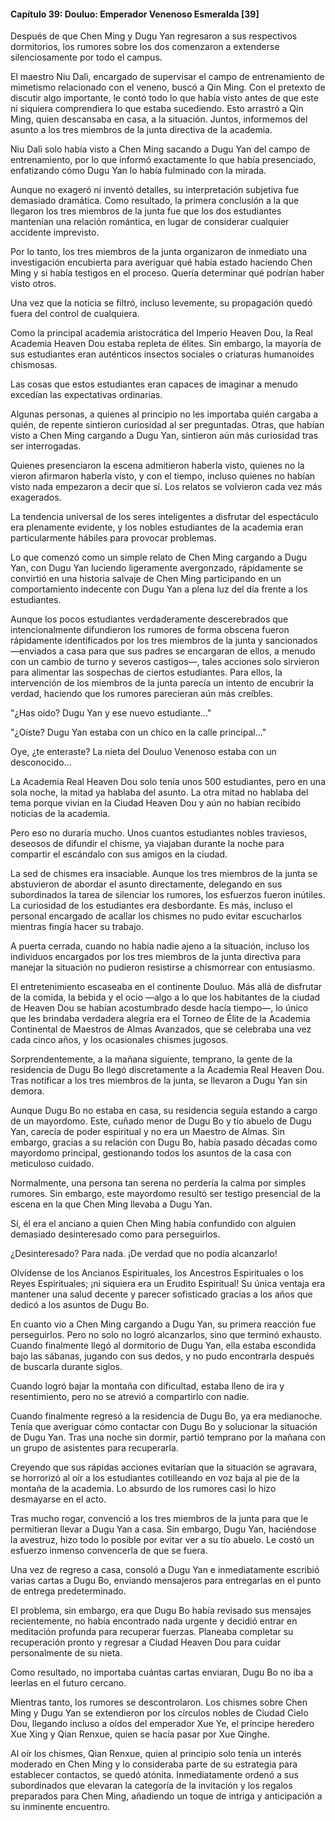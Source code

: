 
#### Capítulo 39: Douluo: Emperador Venenoso Esmeralda [39]


Después de que Chen Ming y Dugu Yan regresaron a sus respectivos dormitorios, los rumores sobre los dos comenzaron a extenderse silenciosamente por todo el campus.

El maestro Niu Dalì, encargado de supervisar el campo de entrenamiento de mimetismo relacionado con el veneno, buscó a Qin Ming. Con el pretexto de discutir algo importante, le contó todo lo que había visto antes de que este ni siquiera comprendiera lo que estaba sucediendo. Esto arrastró a Qin Ming, quien descansaba en casa, a la situación. Juntos, informemos del asunto a los tres miembros de la junta directiva de la academia.

Niu Dalì solo había visto a Chen Ming sacando a Dugu Yan del campo de entrenamiento, por lo que informó exactamente lo que había presenciado, enfatizando cómo Dugu Yan lo había fulminado con la mirada.

Aunque no exageró ni inventó detalles, su interpretación subjetiva fue demasiado dramática. Como resultado, la primera conclusión a la que llegaron los tres miembros de la junta fue que los dos estudiantes mantenían una relación romántica, en lugar de considerar cualquier accidente imprevisto.

Por lo tanto, los tres miembros de la junta organizaron de inmediato una investigación encubierta para averiguar qué había estado haciendo Chen Ming y si había testigos en el proceso. Quería determinar qué podrían haber visto otros.

Una vez que la noticia se filtró, incluso levemente, su propagación quedó fuera del control de cualquiera.

Como la principal academia aristocrática del Imperio Heaven Dou, la Real Academia Heaven Dou estaba repleta de élites. Sin embargo, la mayoría de sus estudiantes eran auténticos insectos sociales o criaturas humanoides chismosas.

Las cosas que estos estudiantes eran capaces de imaginar a menudo excedían las expectativas ordinarias.

Algunas personas, a quienes al principio no les importaba quién cargaba a quién, de repente sintieron curiosidad al ser preguntadas. Otras, que habían visto a Chen Ming cargando a Dugu Yan, sintieron aún más curiosidad tras ser interrogadas.

Quienes presenciaron la escena admitieron haberla visto, quienes no la vieron afirmaron haberla visto, y con el tiempo, incluso quienes no habían visto nada empezaron a decir que sí. Los relatos se volvieron cada vez más exagerados.

La tendencia universal de los seres inteligentes a disfrutar del espectáculo era plenamente evidente, y los nobles estudiantes de la academia eran particularmente hábiles para provocar problemas.

Lo que comenzó como un simple relato de Chen Ming cargando a Dugu Yan, con Dugu Yan luciendo ligeramente avergonzado, rápidamente se convirtió en una historia salvaje de Chen Ming participando en un comportamiento indecente con Dugu Yan a plena luz del día frente a los estudiantes.

Aunque los pocos estudiantes verdaderamente descerebrados que intencionalmente difundieron los rumores de forma obscena fueron rápidamente identificados por los tres miembros de la junta y sancionados —enviados a casa para que sus padres se encargaran de ellos, a menudo con un cambio de turno y severos castigos—, tales acciones solo sirvieron para alimentar las sospechas de ciertos estudiantes. Para ellos, la intervención de los miembros de la junta parecía un intento de encubrir la verdad, haciendo que los rumores parecieran aún más creíbles.

"¿Has oído? Dugu Yan y ese nuevo estudiante..."

"¿Oíste? Dugu Yan estaba con un chico en la calle principal..."

Oye, ¿te enteraste? La nieta del Douluo Venenoso estaba con un desconocido...

La Academia Real Heaven Dou solo tenía unos 500 estudiantes, pero en una sola noche, la mitad ya hablaba del asunto. La otra mitad no hablaba del tema porque vivían en la Ciudad Heaven Dou y aún no habían recibido noticias de la academia.

Pero eso no duraría mucho. Unos cuantos estudiantes nobles traviesos, deseosos de difundir el chisme, ya viajaban durante la noche para compartir el escándalo con sus amigos en la ciudad.

La sed de chismes era insaciable. Aunque los tres miembros de la junta se abstuvieron de abordar el asunto directamente, delegando en sus subordinados la tarea de silenciar los rumores, los esfuerzos fueron inútiles. La curiosidad de los estudiantes era desbordante. Es más, incluso el personal encargado de acallar los chismes no pudo evitar escucharlos mientras fingía hacer su trabajo.

A puerta cerrada, cuando no había nadie ajeno a la situación, incluso los individuos encargados por los tres miembros de la junta directiva para manejar la situación no pudieron resistirse a chismorrear con entusiasmo.

El entretenimiento escaseaba en el continente Douluo. Más allá de disfrutar de la comida, la bebida y el ocio —algo a lo que los habitantes de la ciudad de Heaven Dou se habían acostumbrado desde hacía tiempo—, lo único que les brindaba verdadera alegría era el Torneo de Élite de la Academia Continental de Maestros de Almas Avanzados, que se celebraba una vez cada cinco años, y los ocasionales chismes jugosos.

Sorprendentemente, a la mañana siguiente, temprano, la gente de la residencia de Dugu Bo llegó discretamente a la Academia Real Heaven Dou. Tras notificar a los tres miembros de la junta, se llevaron a Dugu Yan sin demora.

Aunque Dugu Bo no estaba en casa, su residencia seguía estando a cargo de un mayordomo. Este, cuñado menor de Dugu Bo y tío abuelo de Dugu Yan, carecía de poder espiritual y no era un Maestro de Almas. Sin embargo, gracias a su relación con Dugu Bo, había pasado décadas como mayordomo principal, gestionando todos los asuntos de la casa con meticuloso cuidado.

Normalmente, una persona tan serena no perdería la calma por simples rumores. Sin embargo, este mayordomo resultó ser testigo presencial de la escena en la que Chen Ming llevaba a Dugu Yan.

Sí, él era el anciano a quien Chen Ming había confundido con alguien demasiado desinteresado como para perseguirlos.

¿Desinteresado? Para nada. ¡De verdad que no podía alcanzarlo!

Olvídense de los Ancianos Espirituales, los Ancestros Espirituales o los Reyes Espirituales; ¡ni siquiera era un Erudito Espiritual! Su única ventaja era mantener una salud decente y parecer sofisticado gracias a los años que dedicó a los asuntos de Dugu Bo.

En cuanto vio a Chen Ming cargando a Dugu Yan, su primera reacción fue perseguirlos. Pero no solo no logró alcanzarlos, sino que terminó exhausto. Cuando finalmente llegó al dormitorio de Dugu Yan, ella estaba escondida bajo las sábanas, jugando con sus dedos, y no pudo encontrarla después de buscarla durante siglos.

Cuando logró bajar la montaña con dificultad, estaba lleno de ira y resentimiento, pero no se atrevió a compartirlo con nadie.

Cuando finalmente regresó a la residencia de Dugu Bo, ya era medianoche. Tenía que averiguar cómo contactar con Dugu Bo y solucionar la situación de Dugu Yan. Tras una noche sin dormir, partió temprano por la mañana con un grupo de asistentes para recuperarla.

Creyendo que sus rápidas acciones evitarían que la situación se agravara, se horrorizó al oír a los estudiantes cotilleando en voz baja al pie de la montaña de la academia. Lo absurdo de los rumores casi lo hizo desmayarse en el acto.

Tras mucho rogar, convenció a los tres miembros de la junta para que le permitieran llevar a Dugu Yan a casa. Sin embargo, Dugu Yan, haciéndose la avestruz, hizo todo lo posible por evitar ver a su tío abuelo. Le costó un esfuerzo inmenso convencerla de que se fuera.

Una vez de regreso a casa, consoló a Dugu Yan e inmediatamente escribió varias cartas a Dugu Bo, enviando mensajeros para entregarlas en el punto de entrega predeterminado.

El problema, sin embargo, era que Dugu Bo había revisado sus mensajes recientemente, no había encontrado nada urgente y decidió entrar en meditación profunda para recuperar fuerzas. Planeaba completar su recuperación pronto y regresar a Ciudad Heaven Dou para cuidar personalmente de su nieta.

Como resultado, no importaba cuántas cartas enviaran, Dugu Bo no iba a leerlas en el futuro cercano.

Mientras tanto, los rumores se descontrolaron. Los chismes sobre Chen Ming y Dugu Yan se extendieron por los círculos nobles de Ciudad Cielo Dou, llegando incluso a oídos del emperador Xue Ye, el príncipe heredero Xue Xing y Qian Renxue, quien se hacía pasar por Xue Qinghe.

Al oír los chismes, Qian Renxue, quien al principio solo tenía un interés moderado en Chen Ming y lo consideraba parte de su estrategia para establecer contactos, se quedó atónita. Inmediatamente ordenó a sus subordinados que elevaran la categoría de la invitación y los regalos preparados para Chen Ming, añadiendo un toque de intriga y anticipación a su inminente encuentro.
